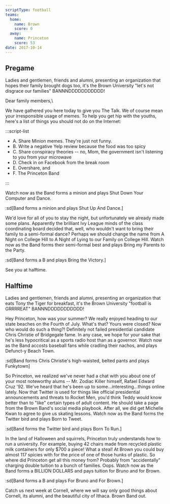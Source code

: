 ```yaml
---
scriptType: football
teams:
  home:
    name: Brown
    score: 0
  away:
    name: Princeton
    score: 53
date: 2017-10-14
---
```


## Pregame

Ladies and gentlemen, friends and alumni, presenting an organization that hopes their family brought dogs too, it's the Brown University "let's not disgrace our families" BANNNDDDDDDDDDDD!

Dear family members,\

We have gathered you here today to give you The Talk. We of course mean your irresponsible usage of memes. To help you get hip with the youths, here's a list of things you should not do on the Internet:

:::script-list

- A. Share Minion memes. They're just not funny.
- B. Write a negative Yelp review because the food was too spicy
- C. Share conspiracy theories -- no, Mom, the government isn't listening to you from your microwave
- D. Check in on Facebook from the break room
- E. Overshare, and
- F. The Princeton Band

:::

Watch now as the Band forms a minion and plays Shut Down Your Computer and Dance.

:sd[Band forms a minion and plays Shut Up And Dance.]

We'd love for all of you to stay the night, but unfortunately we already made some plans. Apparently the brilliant Ivy League minds of the class coordinating board decided that, well, who wouldn't want to bring their family to a semi-formal dance? Perhaps we should change the name from A Night on College Hill to A Night of Lying to our Family on College Hill. Watch now as the Band forms their semi-formal best and plays Bring my Parents to the Party.

:sd[Band forms a B and plays Bring the Victory.]

See you at halftime.

## Halftime

Ladies and gentlemen, friends and alumni, presenting an organization that eats Tony the Tiger for breakfast, it's the Brown University "football is GRRRREAT" BANNNDDDDDDDDDDD!

Hey Princeton, how was your summer? We really enjoyed heading to our state beaches on the Fourth of July. What's that? Yours were closed? Now who would do such a thing?! Definitely not failed presidential candidate Chris Christie of Bridgegate fame. In any case, we hope for your sake that he's less hypocritical as a sports radio host than as a governor. Watch now as the Band accosts baseball fans while cradling their nachos, and plays Defunct-y Beach Town.

:sd[Band forms Chris Christie's high-waisted, belted pants and plays Funkytown]

So Princeton, we realized we've never had a chat with you about one of your most noteworthy alums -- Mr. Zodiac Killer himself, Rafael Edward Cruz '92. We've heard that he's been up to some...interesting...things online lately. Now that Twitter is used for things like official presidential announcements and threats to Rocket Men, you'd think Teddy would know better than to "like" certain types of adult content. He should take a page from the Brown Band's social media playbook. After all, we did get Michelle Kwan to agree to give us skating lessons. Watch now as the Band forms the Twitter bird and plays Born to Tweet.

:sd[Band forms the Twitter bird and plays Born To Run.]

In the land of Halloween and squirrels, Princeton truly understands how to run a university. For example, buying 42 chairs made from recycled plastic milk containers for only $700 a piece! What a steal! At Brown you could buy almost 117 spicies with for the price of one of those hunks of plastic. So where did Princeton get all this money from? Probably from "accidentally" charging double tuition to a bunch of families. Oops. Watch now as the Band forms a BILLION DOLLARS and pays tuition for Bruno and for Brown.

:sd[Band forms a B and plays For Bruno and For Brown.]

Catch us next week at Cornell, where we will say only good things about Cornell, its alumni, and the beautiful city of Ithaca. Brown Band out.
